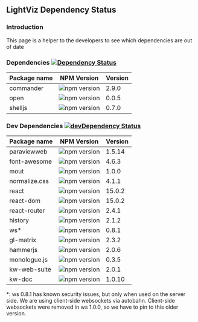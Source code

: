 ## LightViz Dependency Status

### Introduction

This page is a helper to the developers to see which dependencies are out of date

### Dependencies  [![Dependency Status](https://img.shields.io/david/kitware/light-viz.svg)](https://david-dm.org/kitware/light-viz)

Package name  | NPM Version                                           | Version
------------- | ----------------------------------------------------- | ----------
commander     | ![npm version](https://badge.fury.io/js/commander.svg)| 2.9.0
open          | ![npm version](https://badge.fury.io/js/open.svg)     | 0.0.5
shelljs       | ![npm version](https://badge.fury.io/js/shelljs.svg)  | 0.7.0

### Dev Dependencies [![devDependency Status](https://david-dm.org/kitware/light-viz/dev-status.svg)](https://david-dm.org/kitware/light-viz#info=devDependencies)

Package name | NPM Version                                               | Version
-------------| --------------------------------------------------------- | ----------
paraviewweb  | ![npm version](https://badge.fury.io/js/paraviewweb.svg)  | 1.5.14
font-awesome | ![npm version](https://badge.fury.io/js/font-awesome.svg) | 4.6.3
mout         | ![npm version](https://badge.fury.io/js/mout.svg)         | 1.0.0
normalize.css| ![npm version](https://badge.fury.io/js/normalize.css.svg)| 4.1.1
react        | ![npm version](https://badge.fury.io/js/react.svg)        | 15.0.2
react-dom    | ![npm version](https://badge.fury.io/js/react-dom.svg)    | 15.0.2
react-router | ![npm version](https://badge.fury.io/js/react-router.svg) | 2.4.1
history      | ![npm version](https://badge.fury.io/js/history.svg)      | 2.1.2
ws*          | ![npm version](https://badge.fury.io/js/ws.svg)           | 0.8.1
gl-matrix    | ![npm version](https://badge.fury.io/js/gl-matrix.svg)    | 2.3.2
hammerjs     | ![npm version](https://badge.fury.io/js/hammerjs.svg)     | 2.0.6
monologue.js | ![npm version](https://badge.fury.io/js/monologue.js.svg) | 0.3.5
kw-web-suite | ![npm version](https://badge.fury.io/js/kw-web-suite.svg) | 2.0.1
kw-doc       | ![npm version](https://badge.fury.io/js/kw-doc.svg)       | 1.0.10

*: ws 0.8.1 has known security issues, but only when used on the server side.  We are using client-side websockets via autobahn.  Client-side websockets were removed in ws 1.0.0, so we have to pin to this older version.
